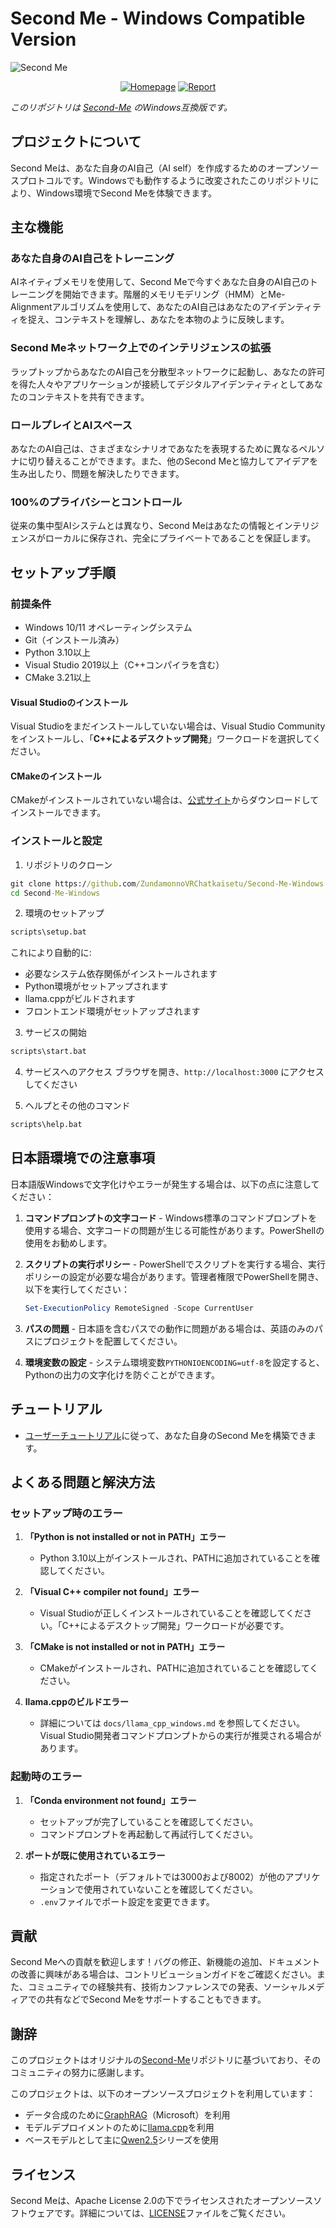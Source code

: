 # Second Me - Windows Compatible Version

![Second Me](https://github.com/mindverse/Second-Me/blob/master/images/cover.png)

<div align="center">
  
[![Homepage](https://img.shields.io/badge/Second_Me-Homepage-blue?style=flat-square&logo=homebridge)](https://www.secondme.io/)
[![Report](https://img.shields.io/badge/Paper-arXiv-red?style=flat-square&logo=arxiv)](https://arxiv.org/abs/2503.08102)

</div>

*このリポジトリは [Second-Me](https://github.com/mindverse/Second-Me) のWindows互換版です。*

## プロジェクトについて

Second Meは、あなた自身のAI自己（AI self）を作成するためのオープンソースプロトコルです。Windowsでも動作するように改変されたこのリポジトリにより、Windows環境でSecond Meを体験できます。

## 主な機能

### **あなた自身のAI自己をトレーニング**
AIネイティブメモリを使用して、Second Meで今すぐあなた自身のAI自己のトレーニングを開始できます。階層的メモリモデリング（HMM）とMe-Alignmentアルゴリズムを使用して、あなたのAI自己はあなたのアイデンティティを捉え、コンテキストを理解し、あなたを本物のように反映します。

### **Second Meネットワーク上でのインテリジェンスの拡張**
ラップトップからあなたのAI自己を分散型ネットワークに起動し、あなたの許可を得た人々やアプリケーションが接続してデジタルアイデンティティとしてあなたのコンテキストを共有できます。

### **ロールプレイとAIスペース**
あなたのAI自己は、さまざまなシナリオであなたを表現するために異なるペルソナに切り替えることができます。また、他のSecond Meと協力してアイデアを生み出したり、問題を解決したりできます。

### **100%のプライバシーとコントロール**
従来の集中型AIシステムとは異なり、Second Meはあなたの情報とインテリジェンスがローカルに保存され、完全にプライベートであることを保証します。

## セットアップ手順

### 前提条件
- Windows 10/11 オペレーティングシステム
- Git（インストール済み）
- Python 3.10以上
- Visual Studio 2019以上（C++コンパイラを含む）
- CMake 3.21以上

#### Visual Studioのインストール
Visual Studioをまだインストールしていない場合は、Visual Studio Communityをインストールし、「**C++によるデスクトップ開発**」ワークロードを選択してください。

#### CMakeのインストール
CMakeがインストールされていない場合は、[公式サイト](https://cmake.org/download/)からダウンロードしてインストールできます。

### インストールと設定

1. リポジトリのクローン
```cmd
git clone https://github.com/ZundamonnoVRChatkaisetu/Second-Me-Windows.git
cd Second-Me-Windows
```

2. 環境のセットアップ
```cmd
scripts\setup.bat
```

これにより自動的に:
- 必要なシステム依存関係がインストールされます
- Python環境がセットアップされます
- llama.cppがビルドされます
- フロントエンド環境がセットアップされます

3. サービスの開始
```cmd
scripts\start.bat
```

4. サービスへのアクセス
ブラウザを開き、`http://localhost:3000` にアクセスしてください

5. ヘルプとその他のコマンド
```cmd
scripts\help.bat
```

## 日本語環境での注意事項

日本語版Windowsで文字化けやエラーが発生する場合は、以下の点に注意してください：

1. **コマンドプロンプトの文字コード** - Windows標準のコマンドプロンプトを使用する場合、文字コードの問題が生じる可能性があります。PowerShellの使用をお勧めします。

2. **スクリプトの実行ポリシー** - PowerShellでスクリプトを実行する場合、実行ポリシーの設定が必要な場合があります。管理者権限でPowerShellを開き、以下を実行してください：
   ```powershell
   Set-ExecutionPolicy RemoteSigned -Scope CurrentUser
   ```

3. **パスの問題** - 日本語を含むパスでの動作に問題がある場合は、英語のみのパスにプロジェクトを配置してください。

4. **環境変数の設定** - システム環境変数`PYTHONIOENCODING=utf-8`を設定すると、Pythonの出力の文字化けを防ぐことができます。

## チュートリアル
- [ユーザーチュートリアル](https://second-me.gitbook.io/a-new-ai-species-making-we-matter-again)に従って、あなた自身のSecond Meを構築できます。

## よくある問題と解決方法

### セットアップ時のエラー

1. **「Python is not installed or not in PATH」エラー**
   - Python 3.10以上がインストールされ、PATHに追加されていることを確認してください。

2. **「Visual C++ compiler not found」エラー**
   - Visual Studioが正しくインストールされていることを確認してください。「C++によるデスクトップ開発」ワークロードが必要です。

3. **「CMake is not installed or not in PATH」エラー**
   - CMakeがインストールされ、PATHに追加されていることを確認してください。

4. **llama.cppのビルドエラー**
   - 詳細については `docs/llama_cpp_windows.md` を参照してください。Visual Studio開発者コマンドプロンプトからの実行が推奨される場合があります。

### 起動時のエラー

1. **「Conda environment not found」エラー**
   - セットアップが完了していることを確認してください。
   - コマンドプロンプトを再起動して再試行してください。

2. **ポートが既に使用されているエラー**
   - 指定されたポート（デフォルトでは3000および8002）が他のアプリケーションで使用されていないことを確認してください。
   - `.env`ファイルでポート設定を変更できます。

## 貢献

Second Meへの貢献を歓迎します！バグの修正、新機能の追加、ドキュメントの改善に興味がある場合は、コントリビューションガイドをご確認ください。また、コミュニティでの経験共有、技術カンファレンスでの発表、ソーシャルメディアでの共有などでSecond Meをサポートすることもできます。

## 謝辞

このプロジェクトはオリジナルの[Second-Me](https://github.com/mindverse/Second-Me)リポジトリに基づいており、そのコミュニティの努力に感謝します。

このプロジェクトは、以下のオープンソースプロジェクトを利用しています：

- データ合成のために[GraphRAG](https://github.com/microsoft/graphrag)（Microsoft）を利用
- モデルデプロイメントのために[llama.cpp](https://github.com/ggml-org/llama.cpp)を利用
- ベースモデルとして主に[Qwen2.5](https://huggingface.co/Qwen)シリーズを使用

## ライセンス

Second Meは、Apache License 2.0の下でライセンスされたオープンソースソフトウェアです。詳細については、[LICENSE](LICENSE)ファイルをご覧ください。
